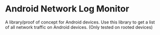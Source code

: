 # Android Network Log Monitor
A library/proof of concept for Android devices.
Use this library to get a list of all network traffic on Android devices. (Only tested on rooted devices)
